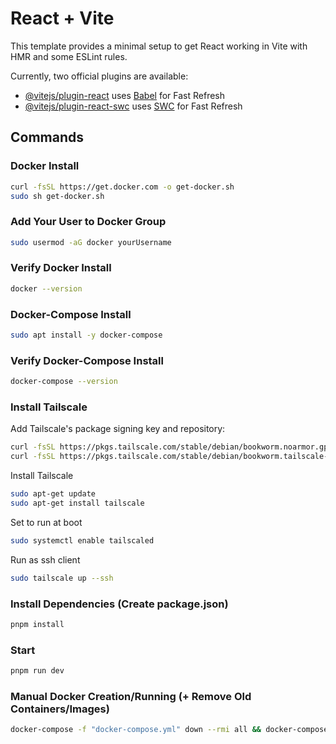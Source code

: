 # React + Vite

This template provides a minimal setup to get React working in Vite with HMR and some ESLint rules.

Currently, two official plugins are available:

- [@vitejs/plugin-react](https://github.com/vitejs/vite-plugin-react/blob/main/packages/plugin-react/README.md) uses [Babel](https://babeljs.io/) for Fast Refresh
- [@vitejs/plugin-react-swc](https://github.com/vitejs/vite-plugin-react-swc) uses [SWC](https://swc.rs/) for Fast Refresh

## Commands

### Docker Install

```bash
curl -fsSL https://get.docker.com -o get-docker.sh
sudo sh get-docker.sh
```

### Add Your User to Docker Group

```bash
sudo usermod -aG docker yourUsername
```

### Verify Docker Install

```bash
docker --version
```

### Docker-Compose Install

```bash
sudo apt install -y docker-compose
```

### Verify Docker-Compose Install

```bash
docker-compose --version
```

### Install Tailscale

Add Tailscale's package signing key and repository:
```bash
curl -fsSL https://pkgs.tailscale.com/stable/debian/bookworm.noarmor.gpg | sudo tee /usr/share/keyrings/tailscale-archive-keyring.gpg >/dev/null
curl -fsSL https://pkgs.tailscale.com/stable/debian/bookworm.tailscale-keyring.list | sudo tee /etc/apt/sources.list.d/tailscale.list
```

Install Tailscale
```bash
sudo apt-get update
sudo apt-get install tailscale
```

Set to run at boot
```bash
sudo systemctl enable tailscaled
```

Run as ssh client
```bash
sudo tailscale up --ssh
```

### Install Dependencies (Create package.json)

```bash
pnpm install
```

### Start

```bash
pnpm run dev
```

### Manual Docker Creation/Running (+ Remove Old Containers/Images)

```bash
docker-compose -f "docker-compose.yml" down --rmi all && docker-compose -f "docker-compose.yml" build && docker-compose -f "docker-compose.yml" up -d
```
